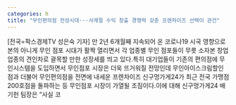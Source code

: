 ```yaml
---
categories: h
title: "무인편의점 전성시대···사계절 수익 창출 경쟁력 갖춘 프렌차이즈 선택이 관건"
---
```

[전국=팍스경제TV 성은숙 기자] 만 2년 6개월째 지속되어 온 코로나19 시국 영향으로 본의 아니게 무인 점포 시대가 활짝 열리면서 각 업종별 무인 점포들이 무릇 소자본 창업 업종의 견인차로 괄목할 만한 성장세를 띄고 있다.특히 대기업들이 기존의 편의점에 무인시스템을 도입하면서 무인점포 시장은 더욱 뜨거워질 전망인데 무인아이스크림할인점과 더불어 무인편의점을 전면에 내세운 프렌차이즈 신구멍가게24가 최근 전국 가맹점 200호점을 돌파하는 등 무인점포 시장이 가열될 조짐이다.이에 대해 신구멍가게24 배기헌 팀장은 &ldquo;사실 코